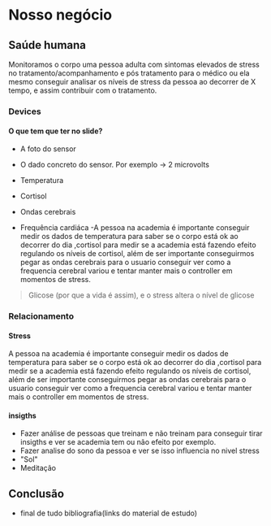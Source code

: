 # Nosso negócio

## Saúde humana

Monitoramos o corpo uma pessoa adulta com sintomas elevados de stress no tratamento/acompanhamento
e pós tratamento para o médico ou ela mesmo conseguir analisar os níveis de stress da pessoa
ao decorrer de X tempo, e assim contribuir com o tratamento.

### Devices

#### O que tem que ter no slide?

- A foto do sensor
- O dado concreto do sensor. Por exemplo -> 2 microvolts

- Temperatura
- Cortisol
- Ondas cerebrais
- Frequência cardiáca
  -A pessoa na academia é importante conseguir medir os dados de temperatura para saber se o corpo está ok ao decorrer do dia
  ,cortisol para medir se a academia está fazendo efeito regulando os níveis de cortisol,
  além de ser importante conseguirmos pegar as ondas cerebrais para o usuario conseguir ver como a frequencia cerebral variou
  e tentar manter mais o controller em momentos de stress.

> Glicose (por que a vida é assim), e o stress altera o nível de glicose

### Relacionamento

#### Stress

A pessoa na academia é importante conseguir medir os dados de temperatura para saber se o corpo está ok ao decorrer do dia
,cortisol para medir se a academia está fazendo efeito regulando os níveis de cortisol,
além de ser importante conseguirmos pegar as ondas cerebrais para o usuario conseguir ver como a frequencia cerebral variou
e tentar manter mais o controller em momentos de stress.

#### insigths

- Fazer análise de pessoas que treinam e não treinam para conseguir tirar insigths e ver se academia tem ou não efeito por exemplo.
- Fazer analise do sono da pessoa e ver se isso influencia no nivel stress
- "Sol"
- Meditação

## Conclusão

- final de tudo bibliografia(links do material de estudo)

